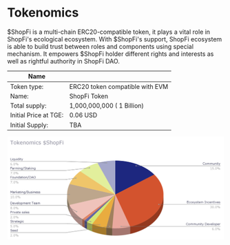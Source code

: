 # Tokenomics

$ShopFi is a multi-chain ERC20-compatible token, it plays a vital role in ShopFi's ecological ecosystem. With $ShopFi's support, ShopFi ecosystem is able to build trust between roles and components using special mechanism. It empowers $ShopFi holder different rights and interests as well as rightful authority in ShopFi DAO.

| Name                  |                                 |
| --------------------- | ------------------------------- |
| Token type:           | ERC20 token compatible with EVM |
| Name:                 | ShopFi Token                    |
| Total supply:         | 1,000,000,000 ( 1 Billion)      |
| Initial Price at TGE: | 0.06 USD                        |
| Initial Supply:       | TBA                             |

![](<../../.gitbook/assets/image (7).png>)

